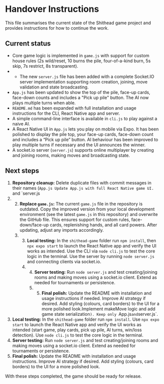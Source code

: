 # Handover Instructions

This file summarises the current state of the Shithead game project and provides instructions for how to continue the work.

## Current status

- Core game logic is implemented in `game.js` with support for custom house rules (2s wild/reset, 10 burns the pile, four-of-a-kind burn, 5s skip, 7s restrict, 8s transparent).
- - The new `server.js` file has been added with a complete Socket.IO server implementation supporting room creation, joining, move validation and state broadcasting.
- `App.js` has been updated to show the top of the pile, face-up cards, face-down counts and includes a "Pick up pile" button. The AI now plays multiple turns when able.
- `README.md` has been expanded with full installation and usage instructions for the CLI, React Native app and server.
- A simple command-line interface is available in `cli.js` to play against a naive AI.
- A React Native UI in `App.js` lets you play on mobile via Expo. It has been polished to display the pile top, your face-up cards, face-down count and includes a “Pick up pile” button. AI behaviour has been improved to play multiple turns if necessary and the UI announces the winner.
- A socket.io server (`server.js`) supports online multiplayer by creating and joining rooms, making moves and broadcasting state.

## Next steps

1. **Repository cleanup:** Delete duplicate files with commit messages in their names (`App.js Update App.js with full React Native game UI.` and `server.js
2. 2. **Replace `game.js`:** The current `game.js` file in the repository is outdated. Copy the improved version from your local development environment (see the latest `game.js` in this repository) and overwrite the GitHub file. This ensures support for custom rules, face-down/face-up cards, replenishing hands, and all card powers. After updating, adjust any imports accordingly.
   3. 3. **Local testing:** In the `shithead-game` folder run `npm install`, then `npx expo start` to launch the React Native app and verify the UI works as intended. Use the CLI via `node cli.js` to test the core logic in the terminal. Use the server by running `node server.js` and connecting clients via socket.io.
      4. 4. **Server testing:** Run `node server.js` and test creating/joining rooms and making moves using a socket.io client. Extend as needed for tournaments or persistence.
         5. 5. **Final polish:** Update the README with installation and usage instructions if needed. Improve AI strategy if desired. Add styling (colours, card borders) to the UI for a more polished look.Implement makeMove logic and add game state serialization`). Keep only `App.js` and `server.js`.
3. **Local testing:** In the `shithead-game` folder run `npm install`. Use `npx expo start` to launch the React Native app and verify the UI works as intended (start game, play cards, pick up pile, AI turns, win/loss detection). Use `node cli.js` to test the core logic in the terminal.
4. **Server testing:** Run `node server.js` and test creating/joining rooms and making moves using a socket.io client. Extend as needed for tournaments or persistence.
5. **Final polish:** Update the README with installation and usage instructions. Improve AI strategy if desired. Add styling (colours, card borders) to the UI for a more polished look.

With these steps completed, the game should be ready for release.
